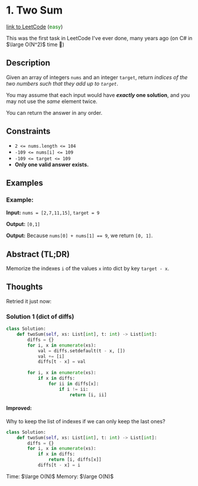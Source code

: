 # 1. Two Sum

[link to LeetCode](https://leetcode.com/problems/two-sum/) (<span style="color:green">easy</span>)

This was the first task in LeetCode I've ever done, many years ago (on C# in $\large O(N^2)$ time 😬) 

## Description
Given an array of integers `nums` and an integer `target`, return _indices of the two numbers such that they add up to `target`_.

You may assume that each input would have **_exactly_ one solution**, and you may not use the _same_ element twice.

You can return the answer in any order.
## Constraints
-   `2 <= nums.length <= 104`
-   `-109 <= nums[i] <= 109`
-   `-109 <= target <= 109`
-   **Only one valid answer exists.**
## Examples
### Example:

**Input:** `nums = [2,7,11,15]`, `target = 9`

**Output:** `[0,1]`

**Output:** Because `nums[0] + nums[1] == 9`, we return `[0, 1]`.

## Abstract (TL;DR)
Memorize the indexes `i` of the values `x` into dict by key `target - x`.
## Thoughts

Retried it just now:
### Solution 1 (dict of diffs)
```python
class Solution:
    def twoSum(self, xs: List[int], t: int) -> List[int]:
        diffs = {}
        for i, x in enumerate(xs):
			val = diffs.setdefault(t - x, [])
			val += [i]
            diffs[t - x] = val
        
        for i, x in enumerate(xs):
            if x in diffs:
                for ii in diffs[x]:
                    if i != ii:
                        return [i, ii]
```

#### Improved:
Why to keep the list of indexes if we can only keep the last ones?
```python
class Solution:
    def twoSum(self, xs: List[int], t: int) -> List[int]:
        diffs = {}
        for i, x in enumerate(xs):
            if x in diffs:
                return [i, diffs[x]]
            diffs[t - x] = i
```

Time: $\large O(N)$
Memory: $\large O(N)$